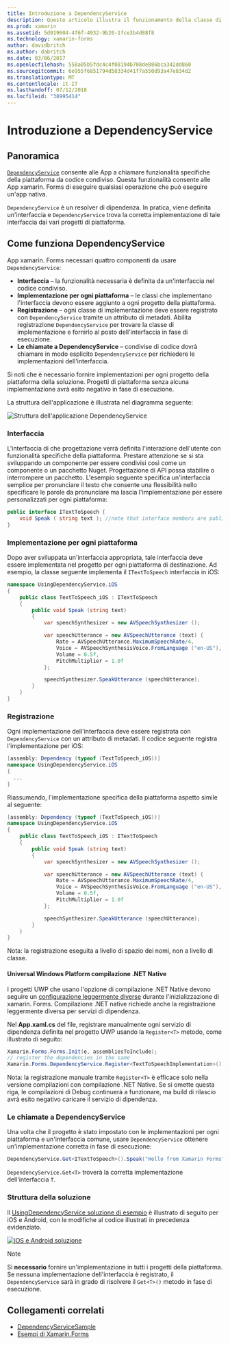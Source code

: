 ```yaml
---
title: Introduzione a DependencyService
description: Questo articolo illustra il funzionamento della classe di xamarin. Forms DependencyService per accedere alle funzionalità di piattaforma nativa.
ms.prod: xamarin
ms.assetid: 5d019604-4f6f-4932-9b26-1fce3b4d88f8
ms.technology: xamarin-forms
author: davidbritch
ms.author: dabritch
ms.date: 03/06/2017
ms.openlocfilehash: 558a05b5fdc4c4f08194b708de886bca342dd860
ms.sourcegitcommit: 6e955f6851794d58334d41f7a550d93a47e834d2
ms.translationtype: MT
ms.contentlocale: it-IT
ms.lasthandoff: 07/12/2018
ms.locfileid: "38995414"
---
```

# <a name="introduction-to-dependencyservice"></a>Introduzione a DependencyService

## <a name="overview"></a>Panoramica

[`DependencyService`](xref:Xamarin.Forms.DependencyService) consente alle App a chiamare funzionalità specifiche della piattaforma da codice condiviso. Questa funzionalità consente alle App xamarin. Forms di eseguire qualsiasi operazione che può eseguire un'app nativa.

`DependencyService` è un resolver di dipendenza. In pratica, viene definita un'interfaccia e `DependencyService` trova la corretta implementazione di tale interfaccia dai vari progetti di piattaforma.

## <a name="how-dependencyservice-works"></a>Come funziona DependencyService

App xamarin. Forms necessari quattro componenti da usare `DependencyService`:

- **Interfaccia** &ndash; la funzionalità necessaria è definita da un'interfaccia nel codice condiviso.
- **Implementazione per ogni piattaforma** &ndash; le classi che implementano l'interfaccia devono essere aggiunto a ogni progetto della piattaforma.
- **Registrazione** &ndash; ogni classe di implementazione deve essere registrato con `DependencyService` tramite un attributo di metadati. Abilita registrazione `DependencyService` per trovare la classe di implementazione e fornirlo al posto dell'interfaccia in fase di esecuzione.
- **Le chiamate a DependencyService** &ndash; condivise di codice dovrà chiamare in modo esplicito `DependencyService` per richiedere le implementazioni dell'interfaccia.

Si noti che è necessario fornire implementazioni per ogni progetto della piattaforma della soluzione. Progetti di piattaforma senza alcuna implementazione avrà esito negativo in fase di esecuzione.

La struttura dell'applicazione è illustrata nel diagramma seguente:

![](introduction-images/overview-diagram.png "Struttura dell'applicazione DependencyService")

### <a name="interface"></a>Interfaccia

L'interfaccia di che progettazione verrà definita l'interazione dell'utente con funzionalità specifiche della piattaforma. Prestare attenzione se si sta sviluppando un componente per essere condivisi così come un componente o un pacchetto Nuget. Progettazione di API possa stabilire o interrompere un pacchetto. L'esempio seguente specifica un'interfaccia semplice per pronunciare il testo che consente una flessibilità nello specificare le parole da pronunciare ma lascia l'implementazione per essere personalizzati per ogni piattaforma:

```csharp
public interface ITextToSpeech {
    void Speak ( string text ); //note that interface members are public by default
}
```

### <a name="implementation-per-platform"></a>Implementazione per ogni piattaforma

Dopo aver sviluppata un'interfaccia appropriata, tale interfaccia deve essere implementata nel progetto per ogni piattaforma di destinazione. Ad esempio, la classe seguente implementa il `ITextToSpeech` interfaccia in iOS:

```csharp
namespace UsingDependencyService.iOS
{
    public class TextToSpeech_iOS : ITextToSpeech
    {
        public void Speak (string text)
        {
            var speechSynthesizer = new AVSpeechSynthesizer ();

            var speechUtterance = new AVSpeechUtterance (text) {
                Rate = AVSpeechUtterance.MaximumSpeechRate/4,
                Voice = AVSpeechSynthesisVoice.FromLanguage ("en-US"),
                Volume = 0.5f,
                PitchMultiplier = 1.0f
            };

            speechSynthesizer.SpeakUtterance (speechUtterance);
        }
    }
}
```

### <a name="registration"></a>Registrazione

Ogni implementazione dell'interfaccia deve essere registrata con `DependencyService` con un attributo di metadati. Il codice seguente registra l'implementazione per iOS:

```csharp
[assembly: Dependency (typeof (TextToSpeech_iOS))]
namespace UsingDependencyService.iOS
{
  ...
}
```

Riassumendo, l'implementazione specifica della piattaforma aspetto simile al seguente:

```csharp
[assembly: Dependency (typeof (TextToSpeech_iOS))]
namespace UsingDependencyService.iOS
{
    public class TextToSpeech_iOS : ITextToSpeech
    {
        public void Speak (string text)
        {
            var speechSynthesizer = new AVSpeechSynthesizer ();

            var speechUtterance = new AVSpeechUtterance (text) {
                Rate = AVSpeechUtterance.MaximumSpeechRate/4,
                Voice = AVSpeechSynthesisVoice.FromLanguage ("en-US"),
                Volume = 0.5f,
                PitchMultiplier = 1.0f
            };

            speechSynthesizer.SpeakUtterance (speechUtterance);
        }
    }
}
```

Nota: la registrazione eseguita a livello di spazio dei nomi, non a livello di classe.

#### <a name="universal-windows-platform-net-native-compilation"></a>Universal Windows Platform compilazione .NET Native

I progetti UWP che usano l'opzione di compilazione .NET Native devono seguire un [configurazione leggermente diverse](~/xamarin-forms/platform/windows/installation/index.md#target-invocation-exception) durante l'inizializzazione di xamarin. Forms. Compilazione .NET native richiede anche la registrazione leggermente diversa per servizi di dipendenza.

Nel **App.xaml.cs** del file, registrare manualmente ogni servizio di dipendenza definita nel progetto UWP usando la `Register<T>` metodo, come illustrato di seguito:

```csharp
Xamarin.Forms.Forms.Init(e, assembliesToInclude);
// register the dependencies in the same
Xamarin.Forms.DependencyService.Register<TextToSpeechImplementation>();
```

Nota: la registrazione manuale tramite `Register<T>` è efficace solo nella versione compilazioni con compilazione .NET Native. Se si omette questa riga, le compilazioni di Debug continuerà a funzionare, ma build di rilascio avrà esito negativo caricare il servizio di dipendenza.

### <a name="call-to-dependencyservice"></a>Le chiamate a DependencyService

Una volta che il progetto è stato impostato con le implementazioni per ogni piattaforma e un'interfaccia comune, usare `DependencyService` ottenere un'implementazione corretta in fase di esecuzione:

```csharp
DependencyService.Get<ITextToSpeech>().Speak("Hello from Xamarin Forms");
```

`DependencyService.Get<T>` troverà la corretta implementazione dell'interfaccia `T`.

### <a name="solution-structure"></a>Struttura della soluzione

Il [UsingDependencyService soluzione di esempio](https://developer.xamarin.com/samples/UsingDependencyService/) è illustrato di seguito per iOS e Android, con le modifiche al codice illustrati in precedenza evidenziato.

 [![iOS e Android soluzione](introduction-images/solution-sml.png "struttura della soluzione esempio DependencyService")](introduction-images/solution.png#lightbox "DependencyService esempio struttura della soluzione")

> [!NOTE]
> Si **necessario** fornire un'implementazione in tutti i progetti della piattaforma. Se nessuna implementazione dell'interfaccia è registrato, il `DependencyService` sarà in grado di risolvere il `Get<T>()` metodo in fase di esecuzione.


## <a name="related-links"></a>Collegamenti correlati

- [DependencyServiceSample](https://developer.xamarin.com/samples/xamarin-forms/UsingDependencyService/)
- [Esempi di Xamarin.Forms](https://developer.xamarin.com/samples/xamarin-forms/all/)
